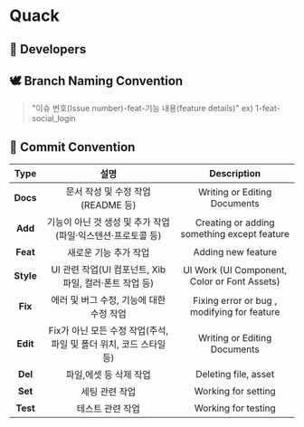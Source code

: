 # Quack

## 👤 Developers


## 🕊️ Branch Naming Convention
> "이슈 번호(Issue number)-feat-기능 내용(feature details)" ex) 1-feat-social_login

## 📍 Commit Convention
|**Type**|설명| Description
|:--:|:--:|:--:|
|**Docs** |  문서 작성 및 수정 작업(README 등) | Writing or Editing Documents |
|**Add**  |  기능이 아닌 것 생성 및 추가 작업(파일·익스텐션·프로토콜 등) | Creating or adding something except feature |
|**Feat**  | 새로운 기능 추가 작업  | Adding new feature |
|**Style** |  UI 관련 작업(UI 컴포넌트, Xib 파일, 컬러·폰트 작업 등) | UI Work (UI Component, Color or Font Assets) |
|**Fix** |  에러 및 버그 수정, 기능에 대한 수정 작업  | Fixing error or bug , modifying for feature |
|**Edit** |  Fix가 아닌 모든 수정 작업(주석, 파일 및 폴더 위치, 코드 스타일 등)  | Writing or Editing Documents |
|**Del** | 파일,에셋 등 삭제 작업 | Deleting file, asset |
|**Set** | 세팅 관련 작업 | Working for setting |
|**Test**  |  테스트 관련 작업  | Working for testing |
